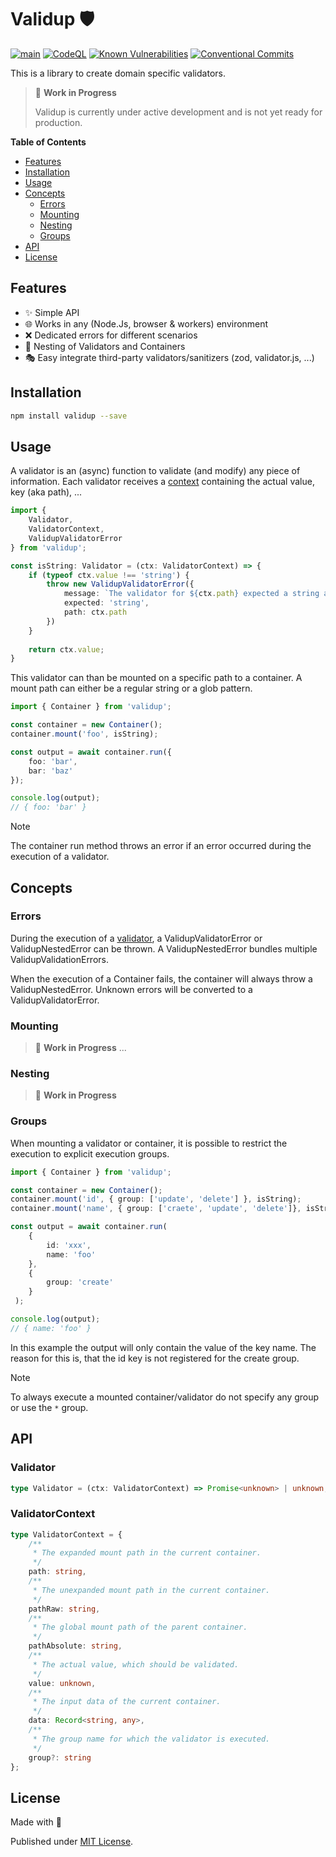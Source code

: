 # Validup 🛡️

[![main](https://github.com/tada5hi/validup/actions/workflows/main.yml/badge.svg)](https://github.com/tada5hi/validup/actions/workflows/main.yml)
[![CodeQL](https://github.com/tada5hi/validup/actions/workflows/codeql.yml/badge.svg)](https://github.com/tada5hi/validup/actions/workflows/codeql.yml)
[![Known Vulnerabilities](https://snyk.io/test/github/tada5hi/validup/badge.svg)](https://snyk.io/test/github/tada5hi/validup)
[![Conventional Commits](https://img.shields.io/badge/Conventional%20Commits-1.0.0-%23FE5196?logo=conventionalcommits&logoColor=white)](https://conventionalcommits.org)

This is a library to create domain specific validators.

> 🚧 **Work in Progress**
>
> Validup is currently under active development and is not yet ready for production.

**Table of Contents**

- [Features](#features)
- [Installation](#installation)
- [Usage](#usage)
- [Concepts](#concepts)
    - [Errors](#errors)
    - [Mounting](#mounting)
    - [Nesting](#nesting)
    - [Groups](#groups)
- [API](#api)
- [License](#license)

## Features

- ✨ Simple API
- 🌐 Works in any (Node.Js, browser & workers) environment
- ❌ Dedicated errors for different scenarios
- 🚀 Nesting of Validators and Containers
- 🎭 Easy integrate third-party validators/sanitizers (zod, validator.js, ...)

## Installation

```bash
npm install validup --save
```

## Usage

A validator is an (async) function to validate (and modify) any piece of information.
Each validator receives a [context](#validatorcontext) containing the actual value, key (aka path), ...

```typescript
import {
    Validator, 
    ValidatorContext,
    ValidupValidatorError
} from 'validup';

const isString: Validator = (ctx: ValidatorContext) => {
    if (typeof ctx.value !== 'string') {
        throw new ValidupValidatorError({
            message: `The validator for ${ctx.path} expected a string as input.`,
            expected: 'string',
            path: ctx.path
        })
    }
    
    return ctx.value;
}
```

This validator can than be mounted on a specific path to a container. A mount path can either be 
a regular string or a glob pattern.

```typescript
import { Container } from 'validup';

const container = new Container();
container.mount('foo', isString);

const output = await container.run({
    foo: 'bar',
    bar: 'baz'
});

console.log(output);
// { foo: 'bar' }
```

> [!NOTE]
> The container run method throws an error if an error occurred during the execution of a validator.

## Concepts

### Errors

During the execution of a [validator](#validator), a ValidupValidatorError or ValidupNestedError can be thrown.
A ValidupNestedError bundles multiple ValidupValidationErrors.

When the execution of a Container fails, the container will always throw a ValidupNestedError.
Unknown errors will be converted to a ValidupValidatorError.

### Mounting

> 🚧 **Work in Progress**
> ...

### Nesting

> 🚧 **Work in Progress**
>

### Groups
When mounting a validator or container, it is possible to restrict the execution to explicit execution groups.

```ts
import { Container } from 'validup';

const container = new Container();
container.mount('id', { group: ['update', 'delete'] }, isString);
container.mount('name', { group: ['craete', 'update', 'delete']}, isString);

const output = await container.run(
    {
        id: 'xxx',
        name: 'foo'
    }, 
    {
        group: 'create'
    }
 );

console.log(output);
// { name: 'foo' }
```

In this example the output will only contain the value of the key name.
The reason for this is, that the id key is not registered for the create group.

> [!NOTE]
> To always execute a mounted container/validator do not specify
> any group or use the `*` group.


## API

### Validator
```ts
type Validator = (ctx: ValidatorContext) => Promise<unknown> | unknown;
```

### ValidatorContext
```ts
type ValidatorContext = {
    /**
     * The expanded mount path in the current container.
     */
    path: string,
    /**
     * The unexpanded mount path in the current container.
     */
    pathRaw: string,
    /**
     * The global mount path of the parent container.
     */
    pathAbsolute: string,
    /**
     * The actual value, which should be validated.
     */
    value: unknown,
    /**
     * The input data of the current container.
     */
    data: Record<string, any>,
    /**
     * The group name for which the validator is executed.
     */
    group?: string
};
```

## License

Made with 💚

Published under [MIT License](./LICENSE).

